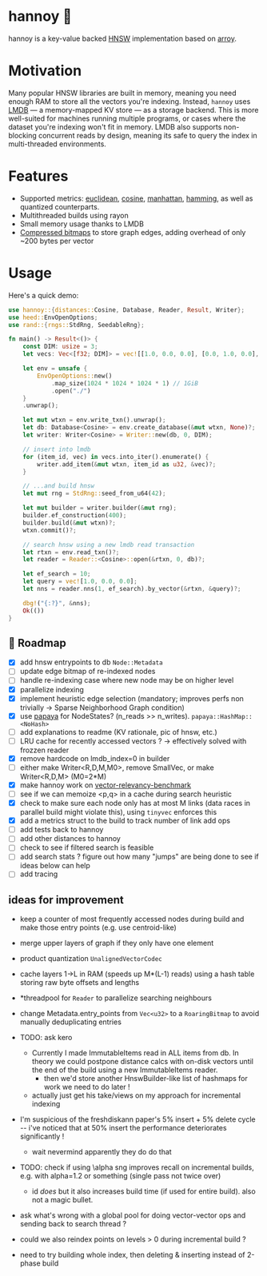 # hannoy 🗼
hannoy is a key-value backed [HNSW](https://www.pinecone.io/learn/series/faiss/hnsw/) implementation based on [arroy](https://github.com/meilisearch/arroy).

# Motivation
Many popular HNSW libraries are built in memory, meaning you need enough RAM to store all the vectors you're indexing. Instead, `hannoy` uses [LMDB](https://en.wikipedia.org/wiki/Lightning_Memory-Mapped_Database) — a memory-mapped KV store — as a storage backend. This is more well-suited for machines running multiple programs, or cases where the dataset you're indexing won't fit in memory. LMDB also supports non-blocking concurrent reads by design, meaning its safe to query the index in multi-threaded environments.

# Features
- Supported metrics: [euclidean](https://en.wikipedia.org/wiki/Euclidean_distance#:~:text=In%20mathematics%2C%20the%20Euclidean%20distance,occasionally%20called%20the%20Pythagorean%20distance.), [cosine](https://en.wikipedia.org/wiki/Cosine_similarity#Cosine_distance), [manhattan](https://en.wikipedia.org/wiki/Taxicab_geometry), [hamming](https://en.wikipedia.org/wiki/Hamming_distance), as well as quantized counterparts.
- Multithreaded builds using rayon
- Small memory usage thanks to LMDB
- [Compressed bitmaps](https://github.com/RoaringBitmap/roaring-rs) to store graph edges, adding overhead of only ~200 bytes per vector

# Usage
Here's a quick demo:

```rust
use hannoy::{distances::Cosine, Database, Reader, Result, Writer};
use heed::EnvOpenOptions;
use rand::{rngs::StdRng, SeedableRng};

fn main() -> Result<()> {
    const DIM: usize = 3;
    let vecs: Vec<[f32; DIM]> = vec![[1.0, 0.0, 0.0], [0.0, 1.0, 0.0], [0.0, 0.0, 1.0]];

    let env = unsafe {
        EnvOpenOptions::new()
            .map_size(1024 * 1024 * 1024 * 1) // 1GiB
            .open("./")
    }
    .unwrap();

    let mut wtxn = env.write_txn().unwrap();
    let db: Database<Cosine> = env.create_database(&mut wtxn, None)?;
    let writer: Writer<Cosine> = Writer::new(db, 0, DIM);

    // insert into lmdb
    for (item_id, vec) in vecs.into_iter().enumerate() {
        writer.add_item(&mut wtxn, item_id as u32, &vec)?;
    }

    // ...and build hnsw
    let mut rng = StdRng::seed_from_u64(42);

    let mut builder = writer.builder(&mut rng);
    builder.ef_construction(400);
    builder.build(&mut wtxn)?;
    wtxn.commit()?;

    // search hnsw using a new lmdb read transaction
    let rtxn = env.read_txn()?;
    let reader = Reader::<Cosine>::open(&rtxn, 0, db)?;

    let ef_search = 10;
    let query = vec![1.0, 0.0, 0.0];
    let nns = reader.nns(1, ef_search).by_vector(&rtxn, &query)?;

    dbg!("{:?}", &nns);
    Ok(())
}
```

## 🚀 Roadmap
- [x] add hnsw entrypoints to db `Node::Metadata`
- [ ] update edge bitmap of re-indexed nodes
- [ ] handle re-indexing case where new node may be on higher level
- [x] parallelize indexing
- [x] implement heuristic edge selection (mandatory; improves perfs non trivially -> Sparse Neighborhood Graph condition)
- [x] use [papaya](https://github.com/ibraheemdev/papaya) for NodeStates? (n_reads >> n_writes). `papaya::HashMap::<NoHash>`
- [ ] add explanations to readme (KV rationale, pic of hnsw, etc.)
- [ ] LRU cache for recently accessed vectors ? -> effectively solved with frozzen reader
- [x] remove hardcode on lmdb_index=0 in builder
- [ ] either make Writer<R,D,M,M0>, remove SmallVec, or make Writer<R,D,M> (M0=2*M)
- [x] make hannoy work on [vector-relevancy-benchmark](https://github.com/meilisearch/vector-store-relevancy-benchmark)
- [ ] see if we can memoize <p,q> in a cache during search heuristic
- [x] check to make sure each node only has at most M links (data races in parallel build might violate this), using `tinyvec` enforces this
- [x] add a metrics struct to the build to track number of link add ops
- [ ] add tests back to hannoy
- [ ] add other distances to hannoy
- [ ] check to see if filtered search is feasible
- [ ] add search stats ? figure out how many "jumps" are being done to see if ideas below can help
- [ ] add tracing

## ideas for improvement
- keep a counter of most frequently accessed nodes during build and make those entry points (e.g. use centroid-like)
- merge upper layers of graph if they only have one element
- product quantization `UnalignedVectorCodec`
- cache layers 1->L in RAM (speeds up M*(L-1) reads) using a hash table storing raw byte offsets and lengths
- *threadpool for `Reader` to parallelize searching neighbours

- change Metadata.entry_points from `Vec<u32>` to a `RoaringBitmap` to avoid manually deduplicating entries

- TODO: ask kero
  - Currently I made ImmutableItems read in ALL items from db. In theory we could postpone distance calcs with on-disk vectors until the end of the build using a new ImmutableItems reader.
    - then we'd store another HnswBuilder-like list of hashmaps for work we need to do later !
  - actually just get his take/views on my approach for incremental indexing
- I'm suspicious of the freshdiskann paper's 5% insert + 5% delete cycle -- i've noticed that at 50% insert the performance deteriorates significantly !
  - wait nevermind apparently they do do that
- TODO: check if using \alpha sng improves recall on incremental builds, e.g. with alpha=1.2 or something (single pass not twice over)
  - id *does* but it also increases build time (if used for entire build). also not a magic bullet.
- ask what's wrong with a global pool for doing vector-vector ops and sending back to search thread ?
- could we also reindex points on levels > 0 during incremental build ?
- need to try building whole index, then deleting & inserting instead of 2-phase build
